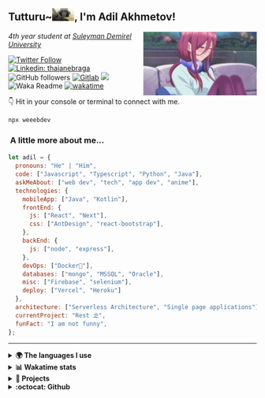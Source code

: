 <h2>Tutturu~<img src="img/tuturu.gif" width="45" alt="">, I'm Adil Akhmetov! <img src="img/miku-dance.gif" width="50" alt=""></h2>
<img align='right' src="img/miku.gif" width="230" alt="">
<p><em>4th year student at <a href="https://sdu.edu.kz/">Suleyman Demirel University</a>
<a href="https://sdu.edu.kz/"><img src="img/sdu-ahegao.svg" align="right" width="100" alt=""></a>
</em></p>

[![Twitter Follow](https://img.shields.io/twitter/follow/weeebdev?label=Follow)](https://twitter.com/intent/follow?screen_name=weeebdev)
[![Linkedin: thaianebraga](https://img.shields.io/badge/-adildev-blue?style=flat-square&logo=Linkedin&logoColor=white&link=https://www.linkedin.com/in/adildev/)](https://www.linkedin.com/in/adildev/)
![GitHub followers](https://img.shields.io/github/followers/weeebdev?label=Follow&style=flat-square)
[![Gitlab](https://img.shields.io/badge/Gitlab-weeebdev-orange?style=flat-square&logo=gitlab)](https://gitlab.com/weeebdev)
![](https://visitor-badge.glitch.me/badge?page_id=weeebdev.weeebdev)
![Waka Readme](https://github.com/weeebdev/weeebdev/workflows/Waka%20Readme/badge.svg)
[![wakatime](https://wakatime.com/badge/user/1fb6390f-222e-4088-8de8-840ef1443858.svg)](https://wakatime.com/@1fb6390f-222e-4088-8de8-840ef1443858)
<!-- [![Leetcode badge](https://leetcode-badge.chyroc.cn/?name=user3449f)](https://leetcode.com/user3449f/) -->

👇 Hit in your console or terminal to connect with me.

```bash
npx weeebdev
```

### <img src="https://media.giphy.com/media/VgCDAzcKvsR6OM0uWg/giphy.gif" width="50" alt=""> A little more about me...

```javascript
let adil = {
  pronouns: "He" | "Him",
  code: ["Javascript", "Typescript", "Python", "Java"],
  askMeAbout: ["web dev", "tech", "app dev", "anime"],
  technologies: {
    mobileApp: ["Java", "Kotlin"],
    frontEnd: {
      js: ["React", "Next"],
      css: ["AntDesign", "react-bootstrap"],
    },
    backEnd: {
      js: ["node", "express"],
    },
    devOps: ["Docker🐳"],
    databases: ["mongo", "MSSQL", "Oracle"],
    misc: ["Firebase", "selenium"],
    deploy: ["Vercel", "Heroku"]
  },
  architecture: ["Serverless Architecture", "Single page applications"],
  currentProject: "Rest ⛱",
  funFact: "I am not funny",
};
```

---

<details>
  <summary><b>🌍 The languages I use</b></summary>
  <hr>
  
  
| ⏰ Past month | ⌛️ Past Year |
|---|---|
| <a href="https://wakatime.com/@adildev"><img src="https://wakatime.com/share/@adilDev/4ebe423a-b427-4031-b073-d221b9528df7.svg" height="300px"></a> | <a href="https://wakatime.com/@adildev"><img src="https://wakatime.com/share/@adilDev/1b4a30f1-9a7f-47fe-b8d2-0fc90f37fcd3.svg" height="300px"></a> |
</details>

<details>
<summary><b>📊 Wakatime stats</b><br></summary>
<div>
<hr/>

<!--START_SECTION:waka-->
![Code Time](http://img.shields.io/badge/Code%20Time-2%2C543%20hrs%204%20mins-blue)

![Profile Views](http://img.shields.io/badge/Profile%20Views-1-blue)

![Lines of code](https://img.shields.io/badge/From%20Hello%20World%20I%27ve%20Written-2%20Million%20lines%20of%20code-blue)

**🐱 My GitHub Data** 

> 🏆 475 Contributions in the Year 2022
 > 
> 📦 272.3 kB Used in GitHub's Storage 
 > 
> 💼 Opted to Hire
 > 
> 📜 40 Public Repositories 
 > 
> 🔑 10 Private Repositories  
 > 
**I'm a Night 🦉** 

```text
🌞 Morning    23 commits     █░░░░░░░░░░░░░░░░░░░░░░░░   3.66% 
🌆 Daytime    205 commits    ████████░░░░░░░░░░░░░░░░░   32.64% 
🌃 Evening    353 commits    ██████████████░░░░░░░░░░░   56.21% 
🌙 Night      47 commits     █░░░░░░░░░░░░░░░░░░░░░░░░   7.48%

```
📅 **I'm Most Productive on Monday** 

```text
Monday       163 commits    ██████░░░░░░░░░░░░░░░░░░░   25.96% 
Tuesday      107 commits    ████░░░░░░░░░░░░░░░░░░░░░   17.04% 
Wednesday    50 commits     ██░░░░░░░░░░░░░░░░░░░░░░░   7.96% 
Thursday     154 commits    ██████░░░░░░░░░░░░░░░░░░░   24.52% 
Friday       37 commits     █░░░░░░░░░░░░░░░░░░░░░░░░   5.89% 
Saturday     53 commits     ██░░░░░░░░░░░░░░░░░░░░░░░   8.44% 
Sunday       64 commits     ██░░░░░░░░░░░░░░░░░░░░░░░   10.19%

```


📊 **This Week I Spent My Time On** 

```text
⌚︎ Time Zone: Asia/Almaty

💬 Programming Languages: 
YAML                     3 hrs 26 mins       ██████████░░░░░░░░░░░░░░░   41.87% 
TypeScript               1 hr 48 mins        █████░░░░░░░░░░░░░░░░░░░░   22.03% 
Markdown                 1 hr 10 mins        ███░░░░░░░░░░░░░░░░░░░░░░   14.31% 
TeX                      55 mins             ██░░░░░░░░░░░░░░░░░░░░░░░   11.34% 
BibTeX                   28 mins             █░░░░░░░░░░░░░░░░░░░░░░░░   5.83%

🔥 Editors: 
VS Code                  8 hrs 1 min         ████████████████████████░   97.87% 
Fish                     10 mins             ░░░░░░░░░░░░░░░░░░░░░░░░░   2.13%

🐱‍💻 Projects: 
Memento                  4 hrs 38 mins       ██████████████░░░░░░░░░░░   56.64% 
Winter Sun 22            3 hrs 22 mins       ██████████░░░░░░░░░░░░░░░   41.14% 
Terminal                 10 mins             ░░░░░░░░░░░░░░░░░░░░░░░░░   2.13% 
diploma-project-charming-0 secs              ░░░░░░░░░░░░░░░░░░░░░░░░░   0.05% 
Unknown Project          0 secs              ░░░░░░░░░░░░░░░░░░░░░░░░░   0.04%

💻 Operating System: 
Mac                      4 hrs 39 mins       ██████████████░░░░░░░░░░░   56.67% 
Linux                    3 hrs 33 mins       ██████████░░░░░░░░░░░░░░░   43.33%

```

**I Mostly Code in JavaScript** 

```text
JavaScript               12 repos            ████░░░░░░░░░░░░░░░░░░░░░   19.05% 
Go                       12 repos            ████░░░░░░░░░░░░░░░░░░░░░   19.05% 
Jupyter Notebook         11 repos            ████░░░░░░░░░░░░░░░░░░░░░   17.46% 
Java                     6 repos             ██░░░░░░░░░░░░░░░░░░░░░░░   9.52% 
HTML                     6 repos             ██░░░░░░░░░░░░░░░░░░░░░░░   9.52%

```


**Timeline**

![Chart not found](https://raw.githubusercontent.com/weeebdev/weeebdev/master/charts/bar_graph.png) 


 Last Updated on 06/05/2022 01:11:05 UTC
<!--END_SECTION:waka-->
</div>
</details>

<details>
<summary><b>🧾 Projects</b></summary>
<hr>

|Project|Status|
|---|---|
|[![ReadMe Card](https://github-readme-stats.vercel.app/api/pin/?username=weeebdev&repo=waifu.pics&theme=dracula)](https://github.com/weeebdev/waifu.pics)|[![time tracker](https://wakatime.com/badge/github/weeebdev/waifu.pics.svg)](https://wakatime.com/badge/github/weeebdev/waifu.pics)|
|[![ReadMe Card](https://github-readme-stats.vercel.app/api/pin/?username=mentor-ship&repo=mentorship&theme=dracula)](https://github.com/Mentor-ship/Mentorship)|[![time tracker](https://wakatime.com/badge/github/Mentor-ship/Mentorship.svg)](https://wakatime.com/badge/github/Mentor-ship/Mentorship)|
|[![ReadMe Card](https://github-readme-stats.vercel.app/api/pin/?username=masters-and-Abu&repo=tolqyn&theme=dracula)](https://github.com/Masters-and-Abu/Tolqyn)|[![time tracker](https://wakatime.com/badge/github/Masters-and-Abu/Tolqyn.svg)](https://wakatime.com/badge/github/Masters-and-Abu/Tolqyn)|
|[![ReadMe Card](https://github-readme-stats.vercel.app/api/pin/?username=dracula&repo=unigram&theme=dracula)](https://github.com/dracula/unigram)||

</details>

<details>
  <summary><b>:octocat: Github</b></summary>
  <hr>
  <a href="https://sourcekarma.vercel.app/weeebdev"><img src="https://sourcekarma-og.vercel.app/api/weeebdev/github" alt="" align="left"/></a>
  <img src="https://github-readme-stats.vercel.app/api?username=weeebdev&show_icons=true&theme=dracula&hide_title=true&hide_rank=true&count_private=true" align="right"/>
</details>
<div align="center">
  <kbd>
    <img src="https://waifu.now.sh/sfw/hug" alt="">
  </kbd>
</div>
